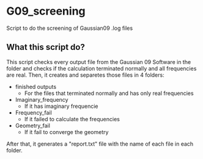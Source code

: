# G09_screening
Script to do the screening of Gaussian09 .log files

## What this script do?
This script checks every output file from the Gaussian 09 Software in the folder and checks if the calculation terminated normally and all frequencies are real. Then, it creates and separetes those files in 4 folders:
- finished outputs
  - For the files that terminated normally and has only real frequencies
- Imaginary_frequency
  - If it has imaginary frequencie
- Frequency_fail
  - If it failed to calculate the frequencies
- Geometry_fail
  - If it fail to converge the geometry

After that, it generates a "report.txt" file with the name of each file in each folder. 
